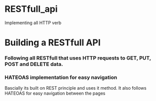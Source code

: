 # RESTfull_api
Implementing all HTTP verb
<h1>Building a RESTfull API</h1>


<h3>Following all RESTfull  that uses HTTP requests to GET, PUT, POST and DELETE data. </h3>

<h3> HATEOAS implementation for easy navigation </h3>

<p> Bascially its built on REST principle and uses it method. It also follows HATEOAS for easy navigation between the pages</p>
